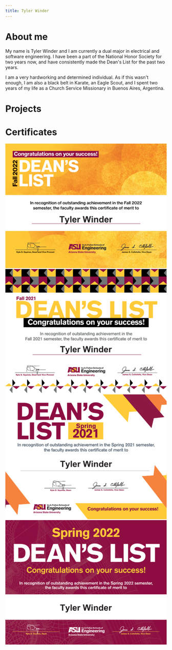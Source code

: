 ```yaml
---
title: Tyler Winder
---
```


# About me

My name is Tyler Winder and I am currently a dual major in electrical and software engineering. I have been a part of the National Honor Society for two years now, and have consistently made the Dean's List for the past two years.

I am a very hardworking and determined individual. As if this wasn't enough, I am also a black belt in Karate, an Eagle Scout, and I spent two years of my life as a Church Service Missionary in Buenos Aires, Argentina.
# Projects

# Certificates
![](Dean_List_for_Fall(1).png)
![](Dean_List_for_Fall(2).png)
![](Dean_List_for_Spring(1).png)
![](Dean_List_for_Spring.png)
